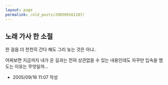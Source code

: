 ```yaml
---
layout: page
permalink: /old_posts/200509161107/
---
```


## 노래 가사 한 소절

한 걸음 더 천천히 간다 해도 그리 늦는 것은 아냐..


어찌보면 지금까지 내가 온 길과는 전혀 상관없을 수 있는 내용인데도
자꾸만 입속을 맴도는 이유는 무엇일까...





- 2005/09/16 11:07 작성